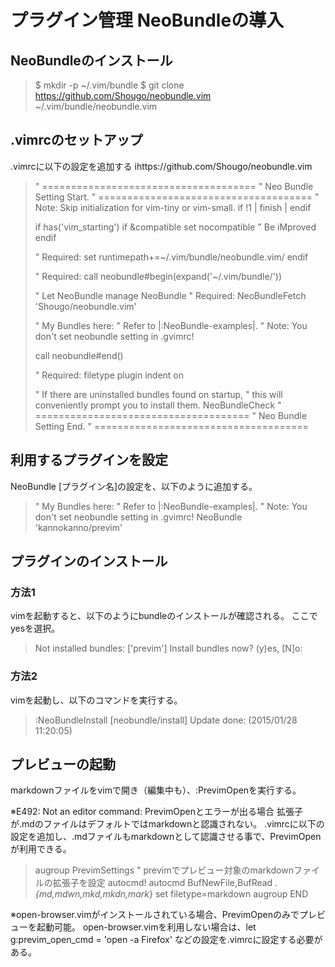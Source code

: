 # プラグイン管理 NeoBundleの導入

## NeoBundleのインストール
>$ mkdir -p ~/.vim/bundle
>$ git clone https://github.com/Shougo/neobundle.vim ~/.vim/bundle/neobundle.vim

## .vimrcのセットアップ
.vimrcに以下の設定を追加する
ihttps://github.com/Shougo/neobundle.vim
>" =====================================
>" Neo Bundle Setting Start.
>" =====================================
>" Note: Skip initialization for vim-tiny or vim-small.
>if !1 | finish | endif
>
>if has('vim_starting')
>  if &compatible
>    set nocompatible               " Be iMproved
>  endif
>
>  " Required:
>  set runtimepath+=~/.vim/bundle/neobundle.vim/
>endif
>
>" Required:
>call neobundle#begin(expand('~/.vim/bundle/'))
>
>" Let NeoBundle manage NeoBundle
>" Required:
>NeoBundleFetch 'Shougo/neobundle.vim'
>
>" My Bundles here:
>" Refer to |:NeoBundle-examples|.
>" Note: You don't set neobundle setting in .gvimrc!
>
>call neobundle#end()
>
>" Required:
>filetype plugin indent on
>
>" If there are uninstalled bundles found on startup,
>" this will conveniently prompt you to install them.
>NeoBundleCheck
>" =====================================
>" Neo Bundle Setting End.
>" =====================================

## 利用するプラグインを設定
NeoBundle [プラグイン名]の設定を、以下のように追加する。
>" My Bundles here:
>" Refer to |:NeoBundle-examples|.
>" Note: You don't set neobundle setting in .gvimrc!
>NeoBundle 'kannokanno/previm'

## プラグインのインストール

### 方法1
vimを起動すると、以下のようにbundleのインストールが確認される。
ここでyesを選択。
>Not installed bundles:  ['previm']
>Install bundles now?
>(y)es, [N]o: 

### 方法2
vimを起動し、以下のコマンドを実行する。
>:NeoBundleInstall
>[neobundle/install] Update done: (2015/01/28 11:20:05)

## プレビューの起動
markdownファイルをvimで開き（編集中も）、:PrevimOpenを実行する。

※E492: Not an editor command: PrevimOpenとエラーが出る場合
拡張子が.mdのファイルはデフォルトではmarkdownと認識されない。
.vimrcに以下の設定を追加し、.mdファイルもmarkdownとして認識させる事で、PrevimOpenが利用できる。
>augroup PrevimSettings                                  " previmでプレビュー対象のmarkdownファイルの拡張子を設定
>    autocmd!
>    autocmd BufNewFile,BufRead *.{md,mdwn,mkd,mkdn,mark*} set filetype=markdown
>augroup END

※open-browser.vimがインストールされている場合、PrevimOpenのみでプレビューを起動可能。
open-browser.vimを利用しない場合は、let g:previm_open_cmd = 'open -a Firefox' などの設定を.vimrcに設定する必要がある。




